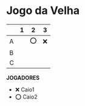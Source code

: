 # Jogo da Velha

|   | 1 | 2 | 3 |
|---|---|---|---|
| A |   | ⭕|❌ |
| B |   |   |   |
| C |   |   |   |

**JOGADORES**

- ❌ Caio1
- ⭕ Caio2